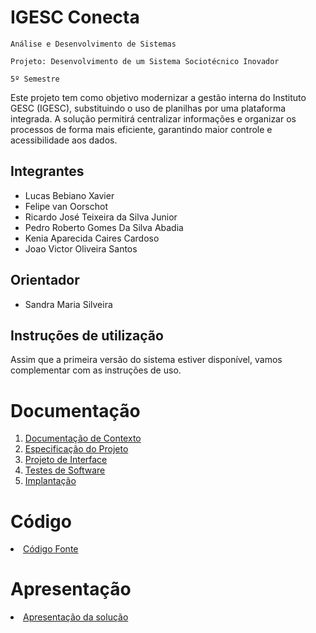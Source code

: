 # IGESC Conecta

`Análise e Desenvolvimento de Sistemas`

`Projeto: Desenvolvimento de um Sistema Sociotécnico Inovador`

`5º Semestre`

Este projeto tem como objetivo modernizar a gestão interna do Instituto GESC (IGESC), substituindo o uso de planilhas por uma plataforma integrada. A solução permitirá centralizar informações e organizar os processos de forma mais eficiente, garantindo maior controle e acessibilidade aos dados.

## Integrantes

* Lucas Bebiano Xavier
* Felipe van Oorschot
* Ricardo José Teixeira da Silva Junior
* Pedro Roberto Gomes Da Silva Abadia
* Kenia Aparecida Caires Cardoso
* Joao Victor Oliveira Santos

## Orientador

* Sandra Maria Silveira

## Instruções de utilização

Assim que a primeira versão do sistema estiver disponível, vamos complementar com as instruções de uso.

# Documentação

<ol>
<li><a href="documentos/01-Documentação de Contexto.md"> Documentação de Contexto</a></li>
<li><a href="documentos/02-Especificação do Projeto.md"> Especificação do Projeto</a></li>
<li><a href="documentos/03-Projeto de Interface.md"> Projeto de Interface</a></li>
<li><a href="documentos/04-Testes de Software.md"> Testes de Software</a></li>
<li><a href="documentos/05-Implantação.md"> Implantação</a></li>
</ol>

# Código

<li><a href="codigo-fonte/README.md"> Código Fonte</a></li>

# Apresentação

<li><a href="apresentacao/README.md"> Apresentação da solução</a></li>
